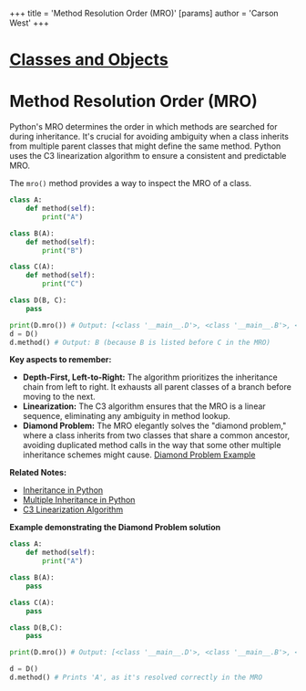 +++
 title = 'Method Resolution Order (MRO)'
[params]
	author = 'Carson West'
+++
# [Classes and Objects](./../classes-and-objects/)
# Method Resolution Order (MRO)

Python's MRO determines the order in which methods are searched for during inheritance.  It's crucial for avoiding ambiguity when a class inherits from multiple parent classes that might define the same method. Python uses the C3 linearization algorithm to ensure a consistent and predictable MRO.

The `mro()` method provides a way to inspect the MRO of a class.

```python
class A:
    def method(self):
        print("A")

class B(A):
    def method(self):
        print("B")

class C(A):
    def method(self):
        print("C")

class D(B, C):
    pass

print(D.mro()) # Output: [<class '__main__.D'>, <class '__main__.B'>, <class '__main__.C'>, <class '__main__.A'>, <class 'object'>]
d = D()
d.method() # Output: B (because B is listed before C in the MRO)

```

**Key aspects to remember:**

*   **Depth-First, Left-to-Right:**  The algorithm prioritizes the inheritance chain from left to right.  It exhausts all parent classes of a branch before moving to the next.
*   **Linearization:**  The C3 algorithm ensures that the MRO is a linear sequence, eliminating any ambiguity in method lookup.
*   **Diamond Problem:** The MRO elegantly solves the "diamond problem," where a class inherits from two classes that share a common ancestor, avoiding duplicated method calls in the way that some other multiple inheritance schemes might cause.  [Diamond Problem Example](./../diamond-problem-example/)

**Related Notes:**

* [Inheritance in Python](./../inheritance-in-python/)
* [Multiple Inheritance in Python](./../multiple-inheritance-in-python/)
* [C3 Linearization Algorithm](./../c3-linearization-algorithm/)

**Example demonstrating the Diamond Problem solution**

```python
class A:
    def method(self):
        print("A")

class B(A):
    pass

class C(A):
    pass

class D(B,C):
    pass

print(D.mro()) # Output: [<class '__main__.D'>, <class '__main__.B'>, <class '__main__.C'>, <class '__main__.A'>, <class 'object'>]

d = D()
d.method() # Prints 'A', as it's resolved correctly in the MRO
```
